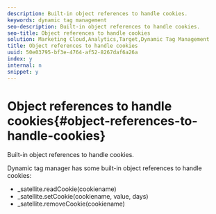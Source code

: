 ```yaml
---
description: Built-in object references to handle cookies.
keywords: dynamic tag management
seo-description: Built-in object references to handle cookies.
seo-title: Object references to handle cookies
solution: Marketing Cloud,Analytics,Target,Dynamic Tag Management
title: Object references to handle cookies
uuid: 50e03795-bf3e-4764-af52-8267daf6a26a
index: y
internal: n
snippet: y
---
```


# Object references to handle cookies{#object-references-to-handle-cookies}

Built-in object references to handle cookies.

Dynamic tag manager has some built-in object references to handle cookies:

* _satellite.readCookie(cookiename)
* _satellite.setCookie(cookiename, value, days)
* _satellite.removeCookie(cookiename)
